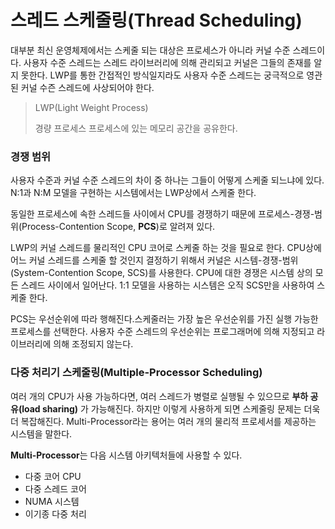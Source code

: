 # 스레드 스케줄링(Thread Scheduling)

대부분 최신 운영체제에서는 스케줄 되는 대상은 프로세스가 아니라 커널 수준 스레드이다. 사용자 수준 스레드는 스레드 라이브러리에 의해 관리되고 커널은 그들의 존재를 알지 못한다. LWP를 통한 간접적인 방식일지라도 사용자 수준 스레드는 궁극적으로 영관된 커널 수즌 스레드에 사상되어야 한다.

> LWP(Light Weight Process)
>
> 경량 프로세스 프로세스에 있는 메모리 공간을 공유한다.

### 경쟁 범위

사용자 수준과 커널 수준 스레드의 차이 중 하나는 그들이 어떻게 스케줄 되느냐에 있다. N:1과 N:M 모델을 구현하는 시스템에서는 LWP상에서 스케줄 한다.

동일한 프로세스에 속한 스레드들 사이에서 CPU를 경쟁하기 때문에 프로세스-경쟁-범위(Process-Contention Scope, **PCS**)로 알려져 있다.

LWP의 커널 스레드를 물리적인 CPU 코어로 스케줄 하는 것을 필요로 한다. CPU상에 어느 커널 스레드를 스케줄 할 것인지 결정하기 위해서 커널은 시스템-경쟁-범위(System-Contention Scope, SCS)를 사용한다. CPU에 대한 경쟁은 시스템 상의 모든 스레드 사이에서 일어난다. 1:1 모델을 사용하는 시스템은 오직 SCS만을 사용하여 스케줄 한다.

PCS는 우선순위에 따라 행해진다.스케줄러는 가장 높은 우선순위를 가진 실행 가능한 프로세스를 선택한다. 사용자 수준 스레드의 우선순위는 프로그래머에 의해 지정되고 라이브러리에 의해 조정되지 않는다.



### 다중 처리기 스케줄링(Multiple-Processor Scheduling)

여러 개의 CPU가 사용 가능하다면, 여러 스레드가 병렬로 실행될 수 있으므로 **부하 공유(load sharing)** 가 가능해진다. 하지만 이렇게 사용하게 되면 스케줄링 문제는 더욱 더 복잡해진다. Multi-Processor라는 용어는 여러 개의 물리적 프로세서를 제공하는 시스템을 말한다.

**Multi-Processor**는 다음 시스템 아키텍처들에 사용할 수 있다.

* 다중 코어 CPU
* 다중 스레드 코어
* NUMA 시스템
* 이기종 다중 처리
